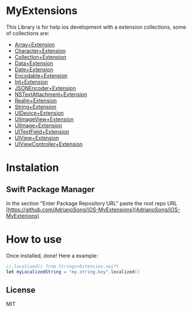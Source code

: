 # MyExtensions

This Library is for help ios development with a extension collections, some of collections are:

* [Array+Extension](https://github.com/AdrianoSong/iOS-MyExtensions/blob/master/Sources/MyExtensions/Array%2BExtension.swift)
* [Character+Extension](https://github.com/AdrianoSong/iOS-MyExtensions/blob/master/Sources/MyExtensions/Character%2BExtension.swift)
* [Collection+Extension](https://github.com/AdrianoSong/iOS-MyExtensions/blob/master/Sources/MyExtensions/Collection%2BExtension.swift)
* [Data+Extension](https://github.com/AdrianoSong/iOS-MyExtensions/blob/master/Sources/MyExtensions/Data%2BExtension.swift)
* [Date+Extension](https://github.com/AdrianoSong/iOS-MyExtensions/blob/master/Sources/MyExtensions/Date%2BExtension.swift)
* [Encodable+Extension](https://github.com/AdrianoSong/iOS-MyExtensions/blob/master/Sources/MyExtensions/Encodable%2BExtension.swift)
* [Int+Extension](https://github.com/AdrianoSong/iOS-MyExtensions/blob/master/Sources/MyExtensions/Int%2BExtension.swift)
* [JSONEncoder+Extension](https://github.com/AdrianoSong/iOS-MyExtensions/blob/master/Sources/MyExtensions/JSONEncoder%2BExtension.swift)
* [NSTextAttachment+Extension](https://github.com/AdrianoSong/iOS-MyExtensions/blob/master/Sources/MyExtensions/NSTextAttachment%2BExtension.swift)
* [Realm+Extension](https://github.com/AdrianoSong/iOS-MyExtensions/blob/master/Sources/MyExtensions/Realm%2BExtension.swift)
* [String+Extension](https://github.com/AdrianoSong/iOS-MyExtensions/blob/master/Sources/MyExtensions/String%2BExtension.swift)
* [UIDevice+Extension](https://github.com/AdrianoSong/iOS-MyExtensions/blob/master/Sources/MyExtensions/UIDevice%2BExtension.swift)
* [UIImageView+Extension](https://github.com/AdrianoSong/iOS-MyExtensions/blob/master/Sources/MyExtensions/UIImageView%2BExtension.swift)
* [UIImage+Extension](https://github.com/AdrianoSong/iOS-MyExtensions/blob/master/Sources/MyExtensions/UIImage%2BExtension.swift)
* [UITextField+Extension](https://github.com/AdrianoSong/iOS-MyExtensions/blob/master/Sources/MyExtensions/UITextField%2BExtension.swift)
* [UIView+Extension](https://github.com/AdrianoSong/iOS-MyExtensions/blob/master/Sources/MyExtensions/UIView%2BExtension.swift)
* [UIViewController+Extension](https://github.com/AdrianoSong/iOS-MyExtensions/blob/master/Sources/MyExtensions/UIViewController%2BExtension.swift)

# Instalation

## Swift Package Manager
In the section "Enter Package Repository URL" paste the root repo URL [https://github.com/AdrianoSong/iOS-MyExtensions](AdrianoSong/iOS-MyExtenions)

# How to use
Once installed, done! Here a example:
```swift
//.localized() from Strings+Extension.swift
let myLocalizedString = "my.string.key".localized()
```

License
----

MIT
